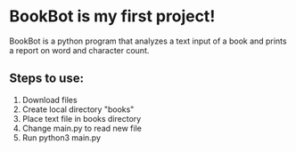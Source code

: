 # BookBot is my first project!

BookBot is a python program that analyzes a text input of a book and prints a report on word and character count.

## Steps to use:
1. Download files
2. Create local directory "books"
3. Place text file in books directory
4. Change main.py to read new file
5. Run python3 main.py
